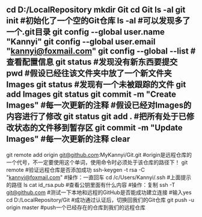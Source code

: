 cd D:/LocalRepository
mkdir Git
cd Git
ls -al
git init #初始化了一个空的Git仓库
ls -al #可以发现多了一个.git目录
git config --global user.name "Kannyi"
git config --global user.email "kannyi@foxmail.com"
git config --global --list #查看配置信息
git status #发现没有新东西要提交
pwd
#假设已经往该文件夹中放了一个新文件夹Images
git status #发现有一个未被跟踪的文件
git add Images
git status
git commit -m "Create Images" #每一次更新的注释
#假设已经对Images的内容进行了修改
git status
git add . #把所有处于已修改状态的文件移到暂存区
git commit -m "Update Images" #每一次更新的注释
clear
---------------------------------------------------
git remote add origin git@github.com:MyKannyi/Git.git #origin是远程仓库的一个代号，不一定要使用这个单词，使用命令时必须处于该仓库的路径下！
git remote #验证远程仓库是否添加成功
ssh-keygen -t rsa -C "kannyi@foxmail.com"
#操作：一直回车
cd /c/Users/Kannyi/.ssh #上面提示的路径
ls
cat id_rsa.pub #查看公钥里面有什么内容
#操作：复制
ssh -T git@github.com #测试一下本地和远程的GitHub是否能成功建立连接
#输入yes
cd D:/LocalRepository/Git #成功通过认证后，切换回我们的Git仓库
git push -u origin master #push一个已经存在的仓库到我们的远程仓库
